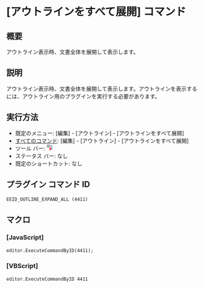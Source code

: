 # \[アウトラインをすべて展開\] コマンド

## 概要

アウトライン表示時、文書全体を展開して表示します。

## 説明

アウトライン表示時、文書全体を展開して表示します。アウトラインを表示するには、アウトライン用のプラグインを実行する必要があります。

## 実行方法

- 既定のメニュー: \[編集\] \- \[アウトライン\] \- \[アウトラインをすべて展開\]
- [すべてのコマンド](../../glossary/allcommands): \[編集\] \- \[アウトライン\] \- \[アウトラインをすべて展開\]
- ツール バー: ![](../../images/outline_exp.png)
- ステータス バー: なし
- 既定のショートカット: なし

## プラグイン コマンド ID

```
EEID_OUTLINE_EXPAND_ALL (4411)
```

## マクロ

### \[JavaScript\]

```
editor.ExecuteCommandByID(4411);
```

### \[VBScript\]

```
editor.ExecuteCommandByID 4411
```
